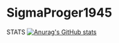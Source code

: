 # SigmaProger1945
STATS
[![Anurag's GitHub stats](https://github-readme-stats.vercel.app/api?username=TechMarcus&show_icons=true&theme=dark)](https://github.com/anuraghazra/github-readme-stats)
